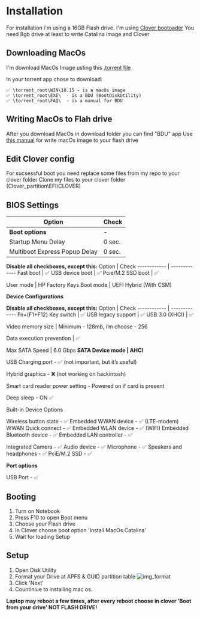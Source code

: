 # Installation

For installation i'm using a 16GB Flash drive.
I'm using [Clover bootoader](https://github.com/CloverHackyColor/CloverBootloader/releases)
You need 8gb drive at least to write Catalina image and Clover

## Downloading MacOs

I'm download MacOs Image usting this [.torrent file](https://github.com/nkngdev/Elitebook-850-G2-Hackintosh/blob/master/%5Bmac-ru.net%5D.t1402.torrent) 

In your torrent app chose to download:
```
✅ \torrent_root\WIN\10.15 - is a macOs image
✅ \torrent_root\EXE\  - is a BDU (BootDiskUtility)
✅ \torrent_root\FAQ\  - is a manual for BDU
```

## Writing MacOs to Flah drive

After you download MacOs in download folder you can find "BDU" app
Use [this manual](https://github.com/nkngdev/Elitebook-850-G2-Hackintosh/blob/master/BDU_FAQ_STARCOM_V2.0.pdf
) for write macOs image to your flash drive

## Edit Clover config

For sucsessful boot you need replace some files from my repo to your clover folder
Clone my files to your clover folder (Clover_partition\EFI\CLOVER\)

## BIOS Settings

Option | Check
------------ | -------------
**Boot options** | -
Startup Menu Delay | 0 sec.
Multiboot Express Popup Delay | 0 sec.

**Disable all checkboxes, except this:**
Option | Check
------------ | -------------
Fast boot | ✅ 
USB device boot | ✅
Pcie/M.2 SSD boot | ✅

User mode | HP Factory Keys
Boot mode | UEFI Hybrid (With CSM)

**Device Configurations**

**Disable all checkboxes, except this:**
Option | Check
------------ | -------------
Fn+(F1+F12) Key switch | ✅
USB legacy support | ✅
USB 3.0 (XHCI) | ✅

Video memory size | Minimum - 128mb, i’m choose - 256

Data execution prevention | ✅

Max SATA Speed |  6.0 Gbps
**SATA Device mode | AHCI**

USB Charging port - ✅ (not important, but it’s useful)

Hybrid graphics - ❌ (not working on hackintosh)

Smart card reader power setting - Powered on if card is present

Deep sleep - ON ✅

Built-in Device Options 

Wireless button state - ✅
Embedded  WWAN device - ✅ (LTE-modem)
WWAN Quick connect - ✅
Embedded WLAN device - ✅ (WIFI)
Embedded Bluetooth device - ✅
Embedded LAN controller - ✅

Integrated Camera - ✅ 
Audio device - ✅
Microphone - ✅
Speakers and headphones - ✅
PciE/M.2 SSD - ✅

**Port options**

USB Port - ✅



## Booting

1. Turn on Notebook
2. Press F10 to open Boot menu
3. Choose your Flash drive
4. In Clover choose boot option 'Install MacOs Catalina'
5. Wait for loading Setup

## Setup

1. Open Disk Utility
2. Format your Drive at APFS & GUID partition table
![img_format](https://i.imgur.com/t7FseKX.jpg)
3. Click 'Next'
4. Countiniue to installing mac os.

**Laptop may reboot a few times, after every reboot choose in clover 'Boot from your drive' NOT FLASH DRIVE!**
